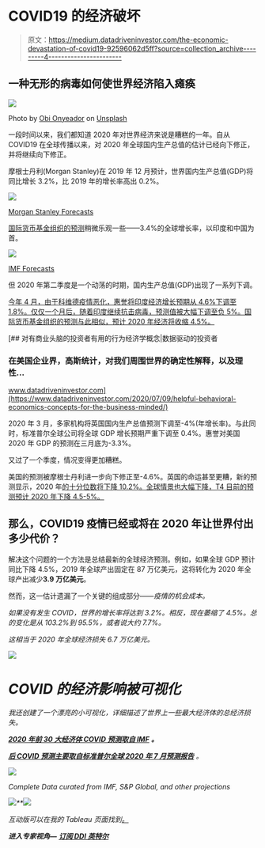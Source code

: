 # COVID19 的经济破坏

> 原文：<https://medium.datadriveninvestor.com/the-economic-devastation-of-covid19-92596062d5ff?source=collection_archive---------4----------------------->

## 一种无形的病毒如何使世界经济陷入瘫痪

![](img/ce588576a008c648c35cc60752b06f4c.png)

Photo by [Obi Onyeador](https://unsplash.com/@thenewmalcolm?utm_source=medium&utm_medium=referral) on [Unsplash](https://unsplash.com?utm_source=medium&utm_medium=referral)

一段时间以来，我们都知道 2020 年对世界经济来说是糟糕的一年。自从 COVID19 在全球传播以来，对 2020 年全球国内生产总值的估计已经向下修正，并将继续向下修正。

摩根士丹利(Morgan Stanley)在 2019 年 12 月预计，世界国内生产总值(GDP)将同比增长 3.2%，比 2019 年的增长率高出 0.2%。

![](img/bdfb54fb08d008fa73cf52bcb522760f.png)

[Morgan Stanley Forecasts](https://medium.com/r?url=https%3A%2F%2Fwww.morganstanley.com%2Fideas%2Fglobal-economic-outlook-2020)

[国际货币基金组织的预测](https://blogs.imf.org/2019/10/15/the-world-economy-synchronized-slowdown-precarious-outlook/)稍微乐观一些——3.4%的全球增长率，以印度和中国为首。

![](img/45955be7fe1d1f4902f4f51d73607fc4.png)

[IMF Forecasts](https://blogs.imf.org/2019/10/15/the-world-economy-synchronized-slowdown-precarious-outlook/)

但 2020 年第二季度是一个动荡的时期，国内生产总值(GDP)出现了一系列下调。

[今年 4 月，由于科维德疫情恶化，惠誉将印度经济增长预期从 4.6%下调至 1.8%。仅仅一个月后，随着印度继续抗击病毒，预测值被大幅下调至负 5%。国际货币基金组织的预测与此相似，预计 2020 年经济将收缩 4.5%。](https://economictimes.indiatimes.com/news/economy/indicators/fitch-solution-cuts-indias-fy21-gdp-growth-forecast-to-1-8/articleshow/75244834.cms?from=mdr)

[](https://www.datadriveninvestor.com/2020/07/09/helpful-behavioral-economics-concepts-for-the-business-minded/) [## 对有商业头脑的投资者有用的行为经济学概念|数据驱动的投资者

### 在美国企业界，高斯统计，对我们周围世界的确定性解释，以及理性…

www.datadriveninvestor.com](https://www.datadriveninvestor.com/2020/07/09/helpful-behavioral-economics-concepts-for-the-business-minded/) 

2020 年 3 月，多家机构将英国国内生产总值预测下调至-4%(年增长率)。与此同时，标准普尔全球公司将全球 GDP 增长预期严重下调至 0.4%。惠誉对美国 2020 年 GDP 的预测在三月底为-3.3%。

又过了一个季度，情况变得更加糟糕。

美国的预测被摩根士丹利进一步向下修正至-4.6%。英国的命运甚至更糟，新的预测显示，2020 年[的十分位数将下降 10.2%。全球情景也大幅下降，T4 目前的预测预计 2020 年下降 4.5-5%。](https://uk.finance.yahoo.com/news/imf-coronavirus-economy-growth-global-uk-outlook-report-june-gdp-us-132759279.html?guce_referrer=aHR0cHM6Ly93d3cuZ29vZ2xlLmNvbS8&guce_referrer_sig=AQAAAJnBmI3LjjB59ZoIhUBlo_ORuA-CLaF_66cMczEBLLs8zQFZXx8esfaj3H50BwQKrQrileYUZMUgB8wSpJd6Mw2yv1yzx6uzMgd_lu6VOFs0KkM5DWETS35Lpx1WHcjAKeVIvIce63fMeVuAtwUPCRTg0zZU4Xd_A1aTEGMBntbQ&_guc_consent_skip=1597577430)

## 那么，COVID19 疫情已经或将在 2020 年让世界付出多少代价？

解决这个问题的一个方法是总结最新的全球经济预测。例如，如果全球 GDP 预计同比下降 4.5%，2019 年全球产出固定在 87 万亿美元，这将转化为 2020 年全球产出减少**3.9 万亿美元**。

然而，这一估计遗漏了一个关键的组成部分——*疫情的机会成本。*

*如果没有发生 COVID，世界的增长率将达到 3.2%。相反，现在萎缩了 4.5%。总的变化是从 103.2%到 95.5%，或者说大约 7.7%。*

*这相当于 2020 年全球经济损失 6.7 万亿美元。*

*![](img/459cdf8f5cb0b444f0f8373f81259b9e.png)*

# *COVID 的经济影响被可视化*

*我还创建了一个漂亮的小可视化，详细描述了世界上一些最大经济体的总经济损失。*

*[**2020 年前 30 大经济体 COVID 预测取自 IMF**](https://www.imf.org/en/Publications/WEO/Issues/2019/10/21/World-Economic-Outlook-October-2019-Global-Manufacturing-Downturn-Rising-Trade-Barriers-48513) **。***

*[**后 COVID 预测主要取自标准普尔全球 2020 年 7 月预测报告**](https://www.spglobal.com/ratings/en/research-insights/topics/economic-reports-july-2020) 。*

*![](img/e8bb582b3f4960b7fa14e843d260f8d8.png)*

*Complete Data curated from IMF, S&P Global, and other projections*

*![](img/4578385f1d6b123df5987106372e1c5c.png)**![](img/2acf8570051e4d7ab7c69c86c19a28af.png)*

*互动版可以在我的 Tableau 页面找到[。](https://public.tableau.com/profile/deepak.mehta#!/vizhome/TheEconomicDevastationofCOVID/Story1)*

***进入专家视角—** [**订阅 DDI 英特尔**](https://datadriveninvestor.com/ddi-intel)*